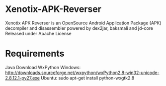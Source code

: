 Xenotix-APK-Reverser
====================

Xenotix APK Reverser is an OpenSource Android Application Package (APK) decompiler and disassembler powered by dex2jar, baksmali and jd-core
Released under Apache License

Requirements
============
Java
Download WxPython
Windows: http://downloads.sourceforge.net/wxpython/wxPython2.8-win32-unicode-2.8.12.1-py27.exe
Ubuntu: sudo apt-get install python-wxgtk2.8
